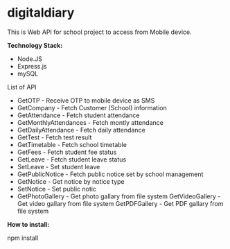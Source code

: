 # digitaldiary

This is Web API for school project to access from Mobile device.

<b>Technology Stack:</b>

- Node.JS
- Express.js
- mySQL

List of API

- GetOTP - Receive OTP to mobile device as SMS
- GetCompany - Fetch Customer (School) information
- GetAttendance - Fetch student attendance 
- GetMonthlyAttendances - Fetch montly attendance 
- GetDailyAttendance - Fetch daily attendance
- GetTest - Fetch test result
- GetTimetable - Fetch school timetable
- GetFees - Fetch student fee status
- GetLeave - Fetch student leave status
- SetLeave - Set student leave
- GetPublicNotice - Fetch public notice set by school management
- GetNotice - Get notice by notice type
- SetNotice - Set public notic 
- GetPhotoGallery - Get photo gallary from file system
GetVideoGallery - Get video gallary from file system
GetPDFGallery - Get PDF gallary from file system

<b>How to install:</b>

npm install

